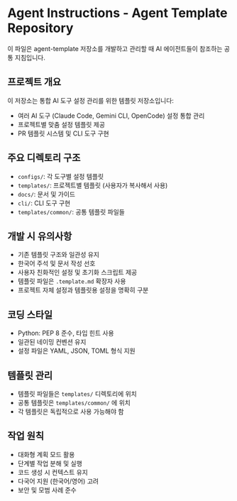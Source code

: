 # Agent Instructions - Agent Template Repository

이 파일은 agent-template 저장소를 개발하고 관리할 때 AI 에이전트들이 참조하는 공통 지침입니다.

## 프로젝트 개요
이 저장소는 통합 AI 도구 설정 관리를 위한 템플릿 저장소입니다:
- 여러 AI 도구 (Claude Code, Gemini CLI, OpenCode) 설정 통합 관리
- 프로젝트별 맞춤 설정 템플릿 제공
- PR 템플릿 시스템 및 CLI 도구 구현

## 주요 디렉토리 구조
- `configs/`: 각 도구별 설정 템플릿
- `templates/`: 프로젝트별 템플릿 (사용자가 복사해서 사용)
- `docs/`: 문서 및 가이드
- `cli/`: CLI 도구 구현
- `templates/common/`: 공통 템플릿 파일들

## 개발 시 유의사항
- 기존 템플릿 구조와 일관성 유지
- 한국어 주석 및 문서 작성 선호
- 사용자 친화적인 설정 및 초기화 스크립트 제공
- 템플릿 파일은 `.template.md` 확장자 사용
- 프로젝트 자체 설정과 템플릿용 설정을 명확히 구분

## 코딩 스타일
- Python: PEP 8 준수, 타입 힌트 사용
- 일관된 네이밍 컨벤션 유지
- 설정 파일은 YAML, JSON, TOML 형식 지원

## 템플릿 관리
- 템플릿 파일들은 `templates/` 디렉토리에 위치
- 공통 템플릿은 `templates/common/` 에 위치
- 각 템플릿은 독립적으로 사용 가능해야 함

## 작업 원칙
- 대화형 계획 모드 활용
- 단계별 작업 분해 및 실행
- 코드 생성 시 컨텍스트 유지
- 다국어 지원 (한국어/영어) 고려
- 보안 및 모범 사례 준수